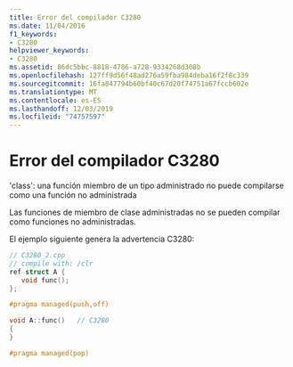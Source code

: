```yaml
---
title: Error del compilador C3280
ms.date: 11/04/2016
f1_keywords:
- C3280
helpviewer_keywords:
- C3280
ms.assetid: 86dc5bbc-8818-4786-a728-9334268d308b
ms.openlocfilehash: 127ff9d56f48ad276a59fba984deba16f2f8c339
ms.sourcegitcommit: 16fa847794b60bf40c67d20f74751a67fccb602e
ms.translationtype: MT
ms.contentlocale: es-ES
ms.lasthandoff: 12/03/2019
ms.locfileid: "74757597"
---
```

# <a name="compiler-error-c3280"></a>Error del compilador C3280

'class': una función miembro de un tipo administrado no puede compilarse como una función no administrada

Las funciones de miembro de clase administradas no se pueden compilar como funciones no administradas.

El ejemplo siguiente genera la advertencia C3280:

```cpp
// C3280_2.cpp
// compile with: /clr
ref struct A {
   void func();
};

#pragma managed(push,off)

void A::func()   // C3280
{
}

#pragma managed(pop)
```
